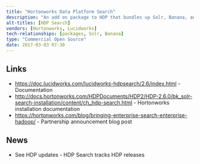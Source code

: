 ```yaml
---
title: "Hortonworks Data Platform Search"
description: "An add on package to HDP that bundles up Solr, Banana, and a suite of libraries and tools for integrating with Solr from Hadoop (utilities for loading data from HDFS), Hive (a SerDe to allow Solr data to be read and written as a Hive table), Pig (store and load functions), HBase (replication of HBase events to Solr based on the Lily HBase indexer), Storm and Spark (both SDKs for integrating with Solr).  Available as an add on Ambari management pack or as a set of RPMs.  Built, maintained and supported by Lucidworks on behalf of Hortonworks, first announced in April 2014 as part of the introduction of Solr with HDP 2.1."
alt-titles: [HDP Search]
vendors: [Hortonworks, Lucidworks]
tech-relationships: [packages, Solr, Banana]
type: "Commercial Open Source"
date: 2017-03-03 07:30
---
```

## Links

* <https://doc.lucidworks.com/lucidworks-hdpsearch/2.6/index.html> - Documentation
* <http://docs.hortonworks.com/HDPDocuments/HDP2/HDP-2.6.0/bk_solr-search-installation/content/ch_hdp-search.html> - Hortonworks installation documentation
* <https://hortonworks.com/blog/bringing-enterprise-search-enterprise-hadoop/> - Partnership announcement blog post

## News

* See HDP updates - HDP Search tracks HDP releases